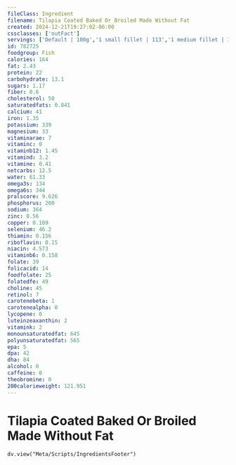 ```yaml
---
fileClass: Ingredient
filename: Tilapia Coated Baked Or Broiled Made Without Fat
created: 2024-12-21T19:27:02-06:00
cssclasses: ['nutFact']
servings: ['Default | 100g','1 small fillet | 113','1 medium fillet | 170','1 large fillet | 255','1 small whole fish | 226','1 medium whole fish | 340','1 large whole fish | 510','1 cup, cooked, flaked | 136','1 oz, boneless, raw (yield after cooking) | 27','1 oz, boneless, cooked | 28']
id: 782725
foodgroup: Fish
calories: 164
fat: 2.43
protein: 22
carbohydrate: 13.1
sugars: 1.17
fiber: 0.6
cholesterol: 50
saturatedfats: 0.841
calcium: 41
iron: 1.35
potassium: 339
magnesium: 33
vitaminarae: 7
vitaminc: 0
vitaminb12: 1.45
vitamind: 3.2
vitamine: 0.41
netcarbs: 12.5
water: 61.33
omega3s: 134
omega6s: 344
pralscore: 9.626
phosphorus: 200
sodium: 364
zinc: 0.56
copper: 0.109
selenium: 46.2
thiamin: 0.156
riboflavin: 0.15
niacin: 4.573
vitaminb6: 0.158
folate: 39
folicacid: 14
foodfolate: 25
folatedfe: 49
choline: 45
retinol: 7
carotenebeta: 1
carotenealpha: 0
lycopene: 0
luteinzeaxanthin: 2
vitamink: 2
monounsaturatedfat: 645
polyunsaturatedfat: 565
epa: 5
dpa: 42
dha: 84
alcohol: 0
caffeine: 0
theobromine: 0
200calorieweight: 121.951
---
```


# Tilapia Coated Baked Or Broiled Made Without Fat

```dataviewjs
dv.view("Meta/Scripts/IngredientsFooter")
```